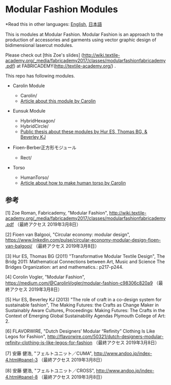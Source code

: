 # Modular Fashion Modules
*Read this in other languages: [English](README.en.md), [日本語](README.md)

This is modules at Modular Fashion. Modular Fashion is an approach to the production of accessories and
garments using vector graphic design of bidimensional lasercut modules.

Please check out [this Zoe's slides] (http://wiki.textile-academy.org/_media/fabricademy2017/classes/modularfashionfabricademy.pdf) at FABRICADEMY(http://textile-academy.org/) .

This repo has following modules.

- Carolin Module
    - Carolin/
    - [Article about this module by Carolin](https://medium.com/@CarolinVogler/modular-fashion-c98306c820a9)

- Eunsuk Module
    - HybridHexagon/
    - HybridCircle/
    - [Public thesis about these modules by Hur ES, Thomas BG, & Beverley KJ](https://archive.bridgesmathart.org/2011/bridges2011-217.pdf)

- Fioen-Berber正方形モジュール
    - Rect/

- Torso
    - HumanTorso/
    - [Article about how to make human torso by Carolin](https://medium.com/@CarolinVogler/fabricating-human-shapes-6854cb14aef7)


## 参考
[1] Zoe Roman, Fabricademy, "Modular Fashion", http://wiki.textile-academy.org/_media/fabricademy2017/classes/modularfashionfabricademy.pdf （最終アクセス 2019年3月8日）

[2] Fioen van Balgooi, "Circular economy: modular design", https://www.linkedin.com/pulse/circular-economy-modular-design-fioen-van-balgooi/ （最終アクセス 2019年3月8日）

[3] Hur ES, Thomas BG (2011) "Transformative Modular Textile Design", The Bridg 2011: Mathematical Connections between Art, Music and Science The Bridges Organization: art and mathematics.: p217-p244.

[4] Corolin Vogler, "Modular Fashion", https://medium.com/@CarolinVogler/modular-fashion-c98306c820a9 （最終アクセス 2019年3月8日）

[5] Hur ES, Beverley KJ (2013) "The role of craft in a co-design system for sustainable fashion", The Making Futures: the Crafts as Change Maker in Sustainably Aware Cultures, Proceedings: Making Futures: The Crafts in the Context of Emerging Global Sustainability Agendas Plymouth College of Art: 2.

[6] FLAVORWIRE, "Dutch Designers’ Modular “Refinity” Clothing Is Like Legos for Fashion", http://flavorwire.com/50321/dutch-designers-modular-refinity-clothing-is-like-legos-for-fashion （最終アクセス 2019年3月8日）

[7] 安藤 健浩, "フェルトユニット／CUMA", http://www.andoo.jp/index-4.html#panel-3 （最終アクセス 2019年3月8日）

[8] 安藤 健浩, "フェルトユニット／CROSS", http://www.andoo.jp/index-4.html#panel-8 （最終アクセス 2019年3月8日）

